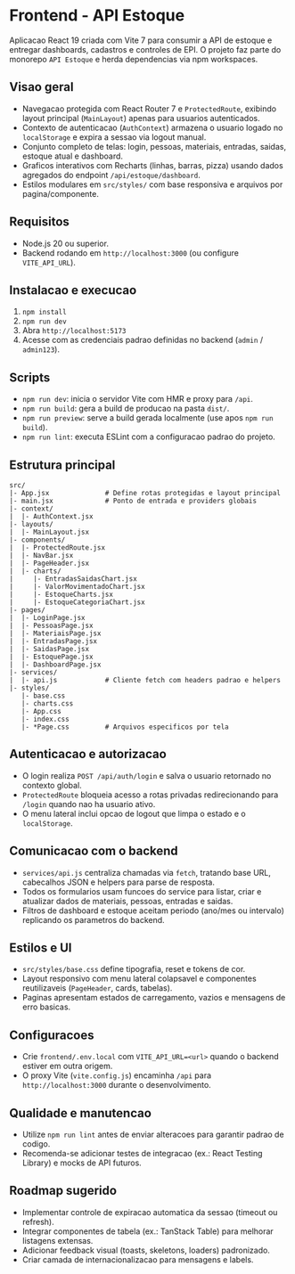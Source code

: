 # Frontend - API Estoque

Aplicacao React 19 criada com Vite 7 para consumir a API de estoque e entregar dashboards, cadastros e controles de EPI. O projeto faz parte do monorepo `API Estoque` e herda dependencias via npm workspaces.

## Visao geral
- Navegacao protegida com React Router 7 e `ProtectedRoute`, exibindo layout principal (`MainLayout`) apenas para usuarios autenticados.
- Contexto de autenticacao (`AuthContext`) armazena o usuario logado no `localStorage` e expira a sessao via logout manual.
- Conjunto completo de telas: login, pessoas, materiais, entradas, saidas, estoque atual e dashboard.
- Graficos interativos com Recharts (linhas, barras, pizza) usando dados agregados do endpoint `/api/estoque/dashboard`.
- Estilos modulares em `src/styles/` com base responsiva e arquivos por pagina/componente.

## Requisitos
- Node.js 20 ou superior.
- Backend rodando em `http://localhost:3000` (ou configure `VITE_API_URL`).

## Instalacao e execucao
1. `npm install`
2. `npm run dev`
3. Abra `http://localhost:5173`
4. Acesse com as credenciais padrao definidas no backend (`admin` / `admin123`).

## Scripts
- `npm run dev`: inicia o servidor Vite com HMR e proxy para `/api`.
- `npm run build`: gera a build de producao na pasta `dist/`.
- `npm run preview`: serve a build gerada localmente (use apos `npm run build`).
- `npm run lint`: executa ESLint com a configuracao padrao do projeto.

## Estrutura principal
```
src/
|- App.jsx              # Define rotas protegidas e layout principal
|- main.jsx             # Ponto de entrada e providers globais
|- context/
|  |- AuthContext.jsx
|- layouts/
|  |- MainLayout.jsx
|- components/
|  |- ProtectedRoute.jsx
|  |- NavBar.jsx
|  |- PageHeader.jsx
|  |- charts/
|     |- EntradasSaidasChart.jsx
|     |- ValorMovimentadoChart.jsx
|     |- EstoqueCharts.jsx
|     |- EstoqueCategoriaChart.jsx
|- pages/
|  |- LoginPage.jsx
|  |- PessoasPage.jsx
|  |- MateriaisPage.jsx
|  |- EntradasPage.jsx
|  |- SaidasPage.jsx
|  |- EstoquePage.jsx
|  |- DashboardPage.jsx
|- services/
|  |- api.js            # Cliente fetch com headers padrao e helpers
|- styles/
   |- base.css
   |- charts.css
   |- App.css
   |- index.css
   |- *Page.css         # Arquivos especificos por tela
```

## Autenticacao e autorizacao
- O login realiza `POST /api/auth/login` e salva o usuario retornado no contexto global.
- `ProtectedRoute` bloqueia acesso a rotas privadas redirecionando para `/login` quando nao ha usuario ativo.
- O menu lateral inclui opcao de logout que limpa o estado e o `localStorage`.

## Comunicacao com o backend
- `services/api.js` centraliza chamadas via `fetch`, tratando base URL, cabecalhos JSON e helpers para parse de resposta.
- Todos os formularios usam funcoes do service para listar, criar e atualizar dados de materiais, pessoas, entradas e saidas.
- Filtros de dashboard e estoque aceitam periodo (ano/mes ou intervalo) replicando os parametros do backend.

## Estilos e UI
- `src/styles/base.css` define tipografia, reset e tokens de cor.
- Layout responsivo com menu lateral colapsavel e componentes reutilizaveis (`PageHeader`, cards, tabelas).
- Paginas apresentam estados de carregamento, vazios e mensagens de erro basicas.

## Configuracoes
- Crie `frontend/.env.local` com `VITE_API_URL=<url>` quando o backend estiver em outra origem.
- O proxy Vite (`vite.config.js`) encaminha `/api` para `http://localhost:3000` durante o desenvolvimento.

## Qualidade e manutencao
- Utilize `npm run lint` antes de enviar alteracoes para garantir padrao de codigo.
- Recomenda-se adicionar testes de integracao (ex.: React Testing Library) e mocks de API futuros.

## Roadmap sugerido
- Implementar controle de expiracao automatica da sessao (timeout ou refresh).
- Integrar componentes de tabela (ex.: TanStack Table) para melhorar listagens extensas.
- Adicionar feedback visual (toasts, skeletons, loaders) padronizado.
- Criar camada de internacionalizacao para mensagens e labels.

